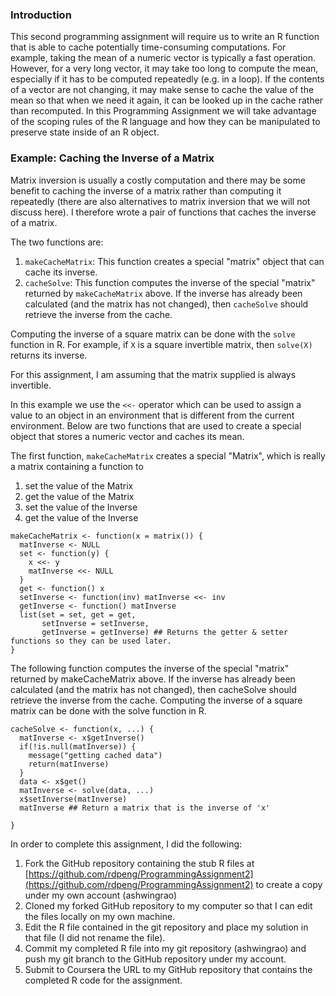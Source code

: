 ### Introduction

This second programming assignment will require us to write an R
function that is able to cache potentially time-consuming computations.
For example, taking the mean of a numeric vector is typically a fast
operation. However, for a very long vector, it may take too long to
compute the mean, especially if it has to be computed repeatedly (e.g.
in a loop). If the contents of a vector are not changing, it may make
sense to cache the value of the mean so that when we need it again, it
can be looked up in the cache rather than recomputed. In this
Programming Assignment we will take advantage of the scoping rules of
the R language and how they can be manipulated to preserve state inside
of an R object.

### Example: Caching the Inverse of a Matrix

Matrix inversion is usually a costly computation and there may be some
benefit to caching the inverse of a matrix rather than computing it
repeatedly (there are also alternatives to matrix inversion that we will
not discuss here).  I therefore wrote a pair of functions that
caches the inverse of a matrix.

The two functions are:

1.  `makeCacheMatrix`: This function creates a special "matrix" object
    that can cache its inverse.
2.  `cacheSolve`: This function computes the inverse of the special
    "matrix" returned by `makeCacheMatrix` above. If the inverse has
    already been calculated (and the matrix has not changed), then
    `cacheSolve` should retrieve the inverse from the cache.

Computing the inverse of a square matrix can be done with the `solve`
function in R. For example, if `X` is a square invertible matrix, then
`solve(X)` returns its inverse.

For this assignment, I am assuming that the matrix supplied is always
invertible.

In this example we use the `<<-` operator which can be used to
assign a value to an object in an environment that is different from the
current environment. Below are two functions that are used to create a
special object that stores a numeric vector and caches its mean.

The first function, `makeCacheMatrix` creates a special "Matrix", which is
really a matrix containing a function to

1.  set the value of the Matrix
2.  get the value of the Matrix
3.  set the value of the Inverse
4.  get the value of the Inverse

<!-- -->
	makeCacheMatrix <- function(x = matrix()) {
	  matInverse <- NULL
	  set <- function(y) {
	    x <<- y
	    matInverse <<- NULL
	  }
	  get <- function() x
	  setInverse <- function(inv) matInverse <<- inv
	  getInverse <- function() matInverse
	  list(set = set, get = get,
	       setInverse = setInverse,
	       getInverse = getInverse) ## Returns the getter & setter functions so they can be used later.
	}


The following function computes the inverse of the special "matrix" returned by makeCacheMatrix above.
If the inverse has already been calculated (and the matrix has not changed), 
then cacheSolve should retrieve the inverse from the cache.
Computing the inverse of a square matrix can be done with the solve function in R.

	cacheSolve <- function(x, ...) {
	  matInverse <- x$getInverse()
	  if(!is.null(matInverse)) {
	    message("getting cached data")
	    return(matInverse)
	  }
	  data <- x$get()
	  matInverse <- solve(data, ...)
	  x$setInverse(matInverse)
	  matInverse ## Return a matrix that is the inverse of 'x'
	  
	}



In order to complete this assignment, I did the following:

1.  Fork the GitHub repository containing the stub R files at
    [https://github.com/rdpeng/ProgrammingAssignment2](https://github.com/rdpeng/ProgrammingAssignment2)
    to create a copy under my own account (ashwingrao)
2.  Cloned my forked GitHub repository to my computer so that I can
    edit the files locally on my own machine.
3.  Edit the R file contained in the git repository and place my
    solution in that file (I did not rename the file).
4.  Commit my completed R file into my git repository (ashwingrao) and push my
    git branch to the GitHub repository under my account.
5.  Submit to Coursera the URL to my GitHub repository that contains
    the completed R code for the assignment.

